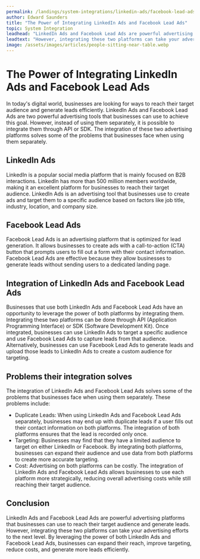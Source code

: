 ```yaml
---
permalink: /landings/system-integrations/linkedin-ads/facebook-lead-ads
author: Edward Saunders
title: "The Power of Integrating LinkedIn Ads and Facebook Lead Ads"
topic: System Integration
leadhead: "LinkedIn Ads and Facebook Lead Ads are powerful advertising platforms that businesses can use to reach their target audience and generate leads"
leadtext: "However, integrating these two platforms can take your advertising efforts to the next level. By leveraging the power of both LinkedIn Ads and Facebook Lead Ads, businesses can expand their reach, improve targeting, reduce costs, and generate more leads efficiently."
image: /assets/images/articles/people-sitting-near-table.webp
---
```

<div class="arttext">
<h1>The Power of Integrating LinkedIn Ads and Facebook Lead Ads</h1>

<p>In today's digital world, businesses are looking for ways to reach their target audience and generate leads efficiently. LinkedIn Ads and Facebook Lead Ads are two powerful advertising tools that businesses can use to achieve this goal. However, instead of using them separately, it is possible to integrate them through API or SDK. The integration of these two advertising platforms solves some of the problems that businesses face when using them separately. </p>

<h2>LinkedIn Ads</h2>

<p>LinkedIn is a popular social media platform that is mainly focused on B2B interactions. LinkedIn has more than 500 million members worldwide, making it an excellent platform for businesses to reach their target audience. LinkedIn Ads is an advertising tool that businesses use to create ads and target them to a specific audience based on factors like job title, industry, location, and company size. </p>

<h2>Facebook Lead Ads</h2>

<p>Facebook Lead Ads is an advertising platform that is optimized for lead generation. It allows businesses to create ads with a call-to-action (CTA) button that prompts users to fill out a form with their contact information. Facebook Lead Ads are effective because they allow businesses to generate leads without sending users to a dedicated landing page. </p>

<h2>Integration of LinkedIn Ads and Facebook Lead Ads</h2>

<p>Businesses that use both LinkedIn Ads and Facebook Lead Ads have an opportunity to leverage the power of both platforms by integrating them. Integrating these two platforms can be done through API (Application Programming Interface) or SDK (Software Development Kit). Once integrated, businesses can use LinkedIn Ads to target a specific audience and use Facebook Lead Ads to capture leads from that audience. Alternatively, businesses can use Facebook Lead Ads to generate leads and upload those leads to LinkedIn Ads to create a custom audience for targeting. </p>

<h2>Problems their integration solves</h2>

<p>The integration of LinkedIn Ads and Facebook Lead Ads solves some of the problems that businesses face when using them separately. These problems include:</p>

<ul>
   <li>Duplicate Leads: When using LinkedIn Ads and Facebook Lead Ads separately, businesses may end up with duplicate leads if a user fills out their contact information on both platforms. The integration of both platforms ensures that the lead is recorded only once.</li>
   <li>Targeting: Businesses may find that they have a limited audience to target on either LinkedIn or Facebook. By integrating both platforms, businesses can expand their audience and use data from both platforms to create more accurate targeting.</li>
   <li>Cost: Advertising on both platforms can be costly. The integration of LinkedIn Ads and Facebook Lead Ads allows businesses to use each platform more strategically, reducing overall advertising costs while still reaching their target audience. </li>
</ul>

<h2>Conclusion</h2>

<p>LinkedIn Ads and Facebook Lead Ads are powerful advertising platforms that businesses can use to reach their target audience and generate leads. However, integrating these two platforms can take your advertising efforts to the next level. By leveraging the power of both LinkedIn Ads and Facebook Lead Ads, businesses can expand their reach, improve targeting, reduce costs, and generate more leads efficiently. </p>


</div>
